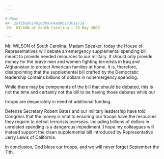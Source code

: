 ```yaml
---
---

# None
## `29f2ba9614b20d8a70ee09b17301e73a`
`Mr. WILSON of South Carolina — 15 May 2008`

---
```



Mr. WILSON of South Carolina. Madam Speaker, today the House of 
Representatives will debate an emergency supplemental spending bill 
meant to provide needed resources to our military. It should only 
provide money for the brave men and women fighting terrorists in Iraq 
and Afghanistan to protect American families at home. It is, therefore, 
disappointing that the supplemental bill crafted by the Democratic 
leadership contains billions of dollars in nonemergency spending.

While there may be components of the bill that should be debated, 
this is not the time and certainly not the bill to be having those 
debates while our


troops are desperately in need of additional funding.

Defense Secretary Robert Gates and our military leadership have told 
Congress that the money is vital to ensuring our troops have the 
resources they require to defeat terrorists overseas. Including 
billions of dollars in unrelated spending is a dangerous impediment. I 
hope my colleagues will instead support the clean supplemental bill 
introduced by Representative Jerry Lewis of California.

In conclusion, God bless our troops, and we will never forget 
September the 11th.
